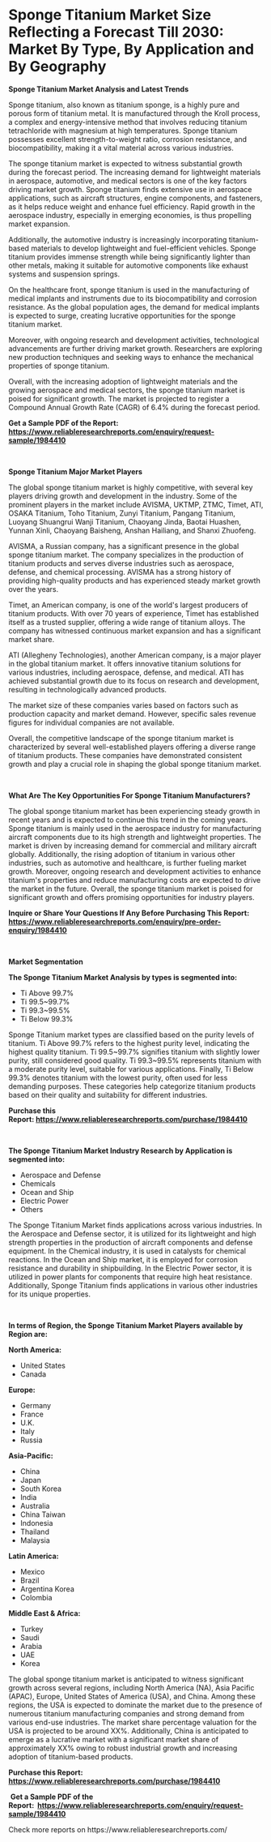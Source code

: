<p><h1>Sponge Titanium Market Size Reflecting a Forecast Till 2030: Market By Type, By Application and By Geography</h1></p><p><strong>Sponge Titanium Market Analysis and Latest Trends</strong></p>
<p><p>Sponge titanium, also known as titanium sponge, is a highly pure and porous form of titanium metal. It is manufactured through the Kroll process, a complex and energy-intensive method that involves reducing titanium tetrachloride with magnesium at high temperatures. Sponge titanium possesses excellent strength-to-weight ratio, corrosion resistance, and biocompatibility, making it a vital material across various industries.</p><p>The sponge titanium market is expected to witness substantial growth during the forecast period. The increasing demand for lightweight materials in aerospace, automotive, and medical sectors is one of the key factors driving market growth. Sponge titanium finds extensive use in aerospace applications, such as aircraft structures, engine components, and fasteners, as it helps reduce weight and enhance fuel efficiency. Rapid growth in the aerospace industry, especially in emerging economies, is thus propelling market expansion.</p><p>Additionally, the automotive industry is increasingly incorporating titanium-based materials to develop lightweight and fuel-efficient vehicles. Sponge titanium provides immense strength while being significantly lighter than other metals, making it suitable for automotive components like exhaust systems and suspension springs.</p><p>On the healthcare front, sponge titanium is used in the manufacturing of medical implants and instruments due to its biocompatibility and corrosion resistance. As the global population ages, the demand for medical implants is expected to surge, creating lucrative opportunities for the sponge titanium market.</p><p>Moreover, with ongoing research and development activities, technological advancements are further driving market growth. Researchers are exploring new production techniques and seeking ways to enhance the mechanical properties of sponge titanium.</p><p>Overall, with the increasing adoption of lightweight materials and the growing aerospace and medical sectors, the sponge titanium market is poised for significant growth. The market is projected to register a Compound Annual Growth Rate (CAGR) of 6.4% during the forecast period.</p></p>
<p><strong>Get a Sample PDF of the Report:&nbsp; <a href="https://www.reliableresearchreports.com/enquiry/request-sample/1984410">https://www.reliableresearchreports.com/enquiry/request-sample/1984410</a></strong></p>
<p>&nbsp;</p>
<p><strong>Sponge Titanium Major Market Players</strong></p>
<p><p>The global sponge titanium market is highly competitive, with several key players driving growth and development in the industry. Some of the prominent players in the market include AVISMA, UKTMP, ZTMC, Timet, ATI, OSAKA Titanium, Toho Titanium, Zunyi Titanium, Pangang Titanium, Luoyang Shuangrui Wanji Titanium, Chaoyang Jinda, Baotai Huashen, Yunnan Xinli, Chaoyang Baisheng, Anshan Hailiang, and Shanxi Zhuofeng.</p><p>AVISMA, a Russian company, has a significant presence in the global sponge titanium market. The company specializes in the production of titanium products and serves diverse industries such as aerospace, defense, and chemical processing. AVISMA has a strong history of providing high-quality products and has experienced steady market growth over the years.</p><p>Timet, an American company, is one of the world's largest producers of titanium products. With over 70 years of experience, Timet has established itself as a trusted supplier, offering a wide range of titanium alloys. The company has witnessed continuous market expansion and has a significant market share.</p><p>ATI (Allegheny Technologies), another American company, is a major player in the global titanium market. It offers innovative titanium solutions for various industries, including aerospace, defense, and medical. ATI has achieved substantial growth due to its focus on research and development, resulting in technologically advanced products.</p><p>The market size of these companies varies based on factors such as production capacity and market demand. However, specific sales revenue figures for individual companies are not available.</p><p>Overall, the competitive landscape of the sponge titanium market is characterized by several well-established players offering a diverse range of titanium products. These companies have demonstrated consistent growth and play a crucial role in shaping the global sponge titanium market.</p></p>
<p>&nbsp;</p>
<p><strong>What Are The Key Opportunities For Sponge Titanium Manufacturers?</strong></p>
<p><p>The global sponge titanium market has been experiencing steady growth in recent years and is expected to continue this trend in the coming years. Sponge titanium is mainly used in the aerospace industry for manufacturing aircraft components due to its high strength and lightweight properties. The market is driven by increasing demand for commercial and military aircraft globally. Additionally, the rising adoption of titanium in various other industries, such as automotive and healthcare, is further fueling market growth. Moreover, ongoing research and development activities to enhance titanium's properties and reduce manufacturing costs are expected to drive the market in the future. Overall, the sponge titanium market is poised for significant growth and offers promising opportunities for industry players.</p></p>
<p><strong>Inquire or Share Your Questions If Any Before Purchasing This Report: <a href="https://www.reliableresearchreports.com/enquiry/pre-order-enquiry/1984410">https://www.reliableresearchreports.com/enquiry/pre-order-enquiry/1984410</a></strong></p>
<p>&nbsp;</p>
<p><strong>Market Segmentation</strong></p>
<p><strong>The Sponge Titanium Market Analysis by types is segmented into:</strong></p>
<p><ul><li>Ti Above 99.7%</li><li>Ti 99.5~99.7%</li><li>Ti 99.3~99.5%</li><li>Ti Below 99.3%</li></ul></p>
<p><p>Sponge Titanium market types are classified based on the purity levels of titanium. Ti Above 99.7% refers to the highest purity level, indicating the highest quality titanium. Ti 99.5~99.7% signifies titanium with slightly lower purity, still considered good quality. Ti 99.3~99.5% represents titanium with a moderate purity level, suitable for various applications. Finally, Ti Below 99.3% denotes titanium with the lowest purity, often used for less demanding purposes. These categories help categorize titanium products based on their quality and suitability for different industries.</p></p>
<p><strong>Purchase this Report:&nbsp;<a href="https://www.reliableresearchreports.com/purchase/1984410">https://www.reliableresearchreports.com/purchase/1984410</a></strong></p>
<p>&nbsp;</p>
<p><strong>The Sponge Titanium Market Industry Research by Application is segmented into:</strong></p>
<p><ul><li>Aerospace and Defense</li><li>Chemicals</li><li>Ocean and Ship</li><li>Electric Power</li><li>Others</li></ul></p>
<p><p>The Sponge Titanium Market finds applications across various industries. In the Aerospace and Defense sector, it is utilized for its lightweight and high strength properties in the production of aircraft components and defense equipment. In the Chemical industry, it is used in catalysts for chemical reactions. In the Ocean and Ship market, it is employed for corrosion resistance and durability in shipbuilding. In the Electric Power sector, it is utilized in power plants for components that require high heat resistance. Additionally, Sponge Titanium finds applications in various other industries for its unique properties.</p></p>
<p>&nbsp;</p>
<p><strong>In terms of Region, the Sponge Titanium Market Players available by Region are:</strong></p>
<p>
    <p> <strong> North America: </strong>
        <ul>
            <li>United States</li>
            <li>Canada</li>
        </ul>
        </p> 
    <p> <strong> Europe: </strong>
        <ul>
            <li>Germany</li>
            <li>France</li>
            <li>U.K.</li>
            <li>Italy</li>
            <li>Russia</li>
        </ul>
        </p> 
    <p> <strong> Asia-Pacific: </strong>
        <ul>
            <li>China</li>
            <li>Japan</li>
            <li>South Korea</li>
            <li>India</li>
            <li>Australia</li>
            <li>China Taiwan</li>
            <li>Indonesia</li>
            <li>Thailand</li>
            <li>Malaysia</li>
        </ul>
        </p> 
    <p> <strong> Latin America: </strong>
        <ul>
            <li>Mexico</li>
            <li>Brazil</li>
            <li>Argentina Korea</li>
            <li>Colombia</li>
        </ul>
        </p> 
    <p> <strong> Middle East & Africa: </strong>
        <ul>
            <li>Turkey</li>
            <li>Saudi</li>
            <li>Arabia</li>
            <li>UAE</li>
            <li>Korea</li>
        </ul>
    </p>
    </p>
<p><p>The global sponge titanium market is anticipated to witness significant growth across several regions, including North America (NA), Asia Pacific (APAC), Europe, United States of America (USA), and China. Among these regions, the USA is expected to dominate the market due to the presence of numerous titanium manufacturing companies and strong demand from various end-use industries. The market share percentage valuation for the USA is projected to be around XX%. Additionally, China is anticipated to emerge as a lucrative market with a significant market share of approximately XX% owing to robust industrial growth and increasing adoption of titanium-based products.</p></p>
<p><strong>Purchase this Report: <a href="https://www.reliableresearchreports.com/purchase/1984410">https://www.reliableresearchreports.com/purchase/1984410</a></strong></p>
<p>&nbsp;<strong>Get a Sample PDF of the Report:&nbsp;&nbsp;<a href="https://www.reliableresearchreports.com/enquiry/request-sample/1984410">https://www.reliableresearchreports.com/enquiry/request-sample/1984410</a></strong></p>
<p><strong></strong></p>
<p>Check more reports on https://www.reliableresearchreports.com/</p>
